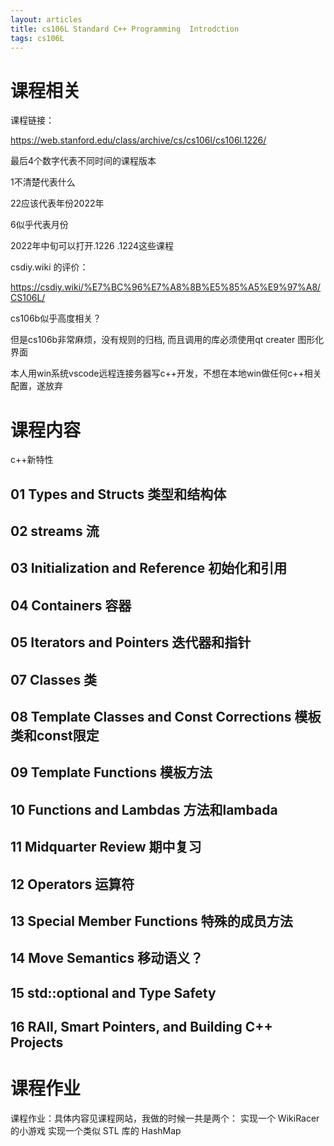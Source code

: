 ```yaml
---
layout: articles
title: cs106L Standard C++ Programming  Introdction
tags: cs106L
---
```


# 课程相关

课程链接：

https://web.stanford.edu/class/archive/cs/cs106l/cs106l.1226/


最后4个数字代表不同时间的课程版本

1不清楚代表什么

22应该代表年份2022年

6似乎代表月份

2022年中旬可以打开.1226 .1224这些课程


csdiy.wiki 的评价：

https://csdiy.wiki/%E7%BC%96%E7%A8%8B%E5%85%A5%E9%97%A8/CS106L/


cs106b似乎高度相关？

但是cs106b非常麻烦，没有规则的归档, 而且调用的库必须使用qt creater 图形化界面

本人用win系统vscode远程连接务器写c++开发，不想在本地win做任何c++相关配置，遂放弃


# 课程内容

c++新特性

## 01 Types and Structs 类型和结构体


## 02 streams 流

## 03 Initialization and Reference 初始化和引用

## 04 Containers 容器

## 05 Iterators and Pointers 迭代器和指针

## 07 Classes 类

## 08 Template Classes and Const Corrections 模板类和const限定

## 09 Template Functions 模板方法

## 10 Functions and Lambdas  方法和lambada

## 11 Midquarter Review  期中复习

## 12 Operators 运算符

## 13 Special Member Functions 特殊的成员方法

## 14 Move Semantics 移动语义？

## 15 std::optional and Type Safety 

## 16 RAII, Smart Pointers, and Building C++ Projects



# 课程作业

课程作业：具体内容见课程网站，我做的时候一共是两个：
实现一个 WikiRacer 的小游戏
实现一个类似 STL 库的 HashMap